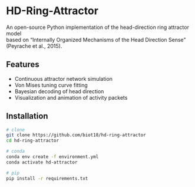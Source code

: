 # HD-Ring-Attractor

An open-source Python implementation of the head-direction ring attractor model  
based on “Internally Organized Mechanisms of the Head Direction Sense” (Peyrache et al., 2015).

## Features
- Continuous attractor network simulation  
- Von Mises tuning curve fitting  
- Bayesian decoding of head direction  
- Visualization and animation of activity packets  

## Installation

```bash
# clone
git clone https://github.com/biot18/hd-ring-attractor
cd hd-ring-attractor

# conda
conda env create -f environment.yml
conda activate hd-attractor

# pip
pip install -r requirements.txt